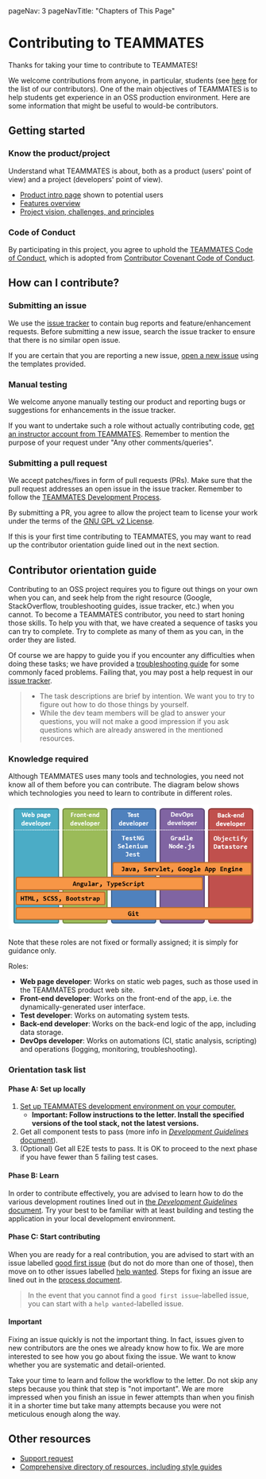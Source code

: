 <frontmatter>
  pageNav: 3
  pageNavTitle: "Chapters of This Page"
</frontmatter>

# Contributing to TEAMMATES

Thanks for taking your time to contribute to TEAMMATES!

We welcome contributions from anyone, in particular, students (see [here](https://teammatesv4.appspot.com/web/front/about) for the list of our contributors). One of the main objectives of TEAMMATES is to help students get experience in an OSS production environment. Here are some information that might be useful to would-be contributors.

## Getting started

### Know the product/project

Understand what TEAMMATES is about, both as a product (users' point of view) and a project (developers' point of view).

* [Product intro page](https://teammatesv4.appspot.com) shown to potential users
* [Features overview](https://teammatesv4.appspot.com/web/front/features)
* [Project vision, challenges, and principles](overview.md)

### Code of Conduct

By participating in this project, you agree to uphold the [TEAMMATES Code of Conduct](../.github/CODE_OF_CONDUCT.md), which is adopted from [Contributor Covenant Code of Conduct](https://www.contributor-covenant.org/).

## How can I contribute?

### Submitting an issue

We use the [issue tracker](https://github.com/TEAMMATES/teammates/issues) to contain bug reports and feature/enhancement requests.
Before submitting a new issue, search the issue tracker to ensure that there is no similar open issue.

If you are certain that you are reporting a new issue, [open a new issue](https://github.com/TEAMMATES/teammates/issues/new) using the templates provided.

### Manual testing

We welcome anyone manually testing our product and reporting bugs or suggestions for enhancements in the issue tracker.

If you want to undertake such a role without actually contributing code, [get an instructor account from TEAMMATES](https://teammatesv4.appspot.com/web/front/request).
Remember to mention the purpose of your request under "Any other comments/queries". 

### Submitting a pull request

We accept patches/fixes in form of pull requests (PRs). Make sure that the pull request addresses an open issue in the issue tracker.
Remember to follow the [TEAMMATES Development Process](process.md).

By submitting a PR, you agree to allow the project team to license your work under the terms of the [GNU GPL v2 License](https://github.com/TEAMMATES/teammates/blob/master/LICENSE).

If this is your first time contributing to TEAMMATES, you may want to read up the contributor orientation guide lined out in the next section.

## Contributor orientation guide

Contributing to an OSS project requires you to figure out things on your own when you can, and seek help from the right resource (Google, StackOverflow, troubleshooting guides, issue tracker, etc.) when you cannot. To become a TEAMMATES contributor, you need to start honing those skills. To help you with that, we have created a sequence of tasks you can try to complete. Try to complete as many of them as you can, in the order they are listed.

Of course we are happy to guide you if you encounter any difficulties when doing these tasks; we have provided a [troubleshooting guide](troubleshooting-guide.md) for some commonly faced problems. Failing that, you may post a help request in our [issue tracker](https://github.com/TEAMMATES/teammates/issues).

> - The task descriptions are brief by intention. We want you to try to figure out how to do those things by yourself.
> - While the dev team members will be glad to answer your questions, you will not make a good impression if you ask questions which are already answered in the mentioned resources.

### Knowledge required

Although TEAMMATES uses many tools and technologies, you need not know all of them before you can contribute. The diagram below shows which technologies you need to learn to contribute in different roles.

![RolesAndTechnologies.png](images/RolesAndTechnologies.png)

Note that these roles are not fixed or formally assigned; it is simply for guidance only.

Roles:

* **Web page developer**: Works on static web pages, such as those used in the TEAMMATES product web site.
* **Front-end developer**: Works on the front-end of the app, i.e. the dynamically-generated user interface.
* **Test developer**: Works on automating system tests.
* **Back-end developer**: Works on the back-end logic of the app, including data storage.
* **DevOps developer**: Works on automations (CI, static analysis, scripting) and operations (logging, monitoring, troubleshooting).

### Orientation task list

#### Phase A: Set up locally

1. [Set up TEAMMATES development environment on your computer.](setting-up.md)
   * **Important: Follow instructions to the letter. Install the specified versions of the tool stack, not the latest versions.**
1. Get all component tests to pass (more info in [_Development Guidelines_ document](development.md)).
1. (Optional) Get all E2E tests to pass.
   It is OK to proceed to the next phase if you have fewer than 5 failing test cases.

#### Phase B: Learn

In order to contribute effectively, you are advised to learn how to do the various development routines lined out in [the _Development Guidelines_ document](development.md).
Try your best to be familiar with at least building and testing the application in your local development environment.

#### Phase C: Start contributing

When you are ready for a real contribution, you are advised to start with an issue labelled [good first issue](https://github.com/TEAMMATES/teammates/issues?q=is:issue+is:open+label:"good+first+issue") (but do not do more than one of those), then move on to other issues labelled [help wanted](https://github.com/TEAMMATES/teammates/issues?q=is:issue+is:open+label:"help+wanted").
Steps for fixing an issue are lined out in the [process document](process.md).

> In the event that you cannot find a `good first issue`-labelled issue, you can start with a `help wanted`-labelled issue.

#### Important

Fixing an issue quickly is not the important thing. In fact, issues given to new contributors are the ones we already know how to fix.
We are more interested to see how you go about fixing the issue. We want to know whether you are systematic and detail-oriented.

Take your time to learn and follow the workflow to the letter. Do not skip any steps because you think that step is "not important". We are more impressed when you finish an issue in fewer attempts than when you finish it in a shorter time but take many attempts because you were not meticulous enough along the way.

## Other resources

* [Support request](../.github/SUPPORT.md)
* [Comprehensive directory of resources, including style guides](../docs/README.md)
